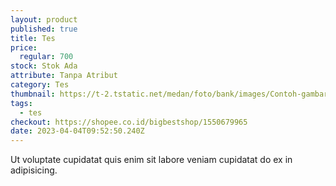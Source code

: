 ```yaml
---
layout: product
published: true
title: Tes
price:
  regular: 700
stock: Stok Ada
attribute: Tanpa Atribut
category: Tes
thumbnail: https://t-2.tstatic.net/medan/foto/bank/images/Contoh-gambar.jpg
tags:
  - tes
checkout: https://shopee.co.id/bigbestshop/1550679965
date: 2023-04-04T09:52:50.240Z
---
```

Ut voluptate cupidatat quis enim sit labore veniam cupidatat do ex in adipisicing.